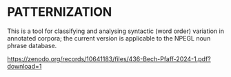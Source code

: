 # PATTERNIZATION
This is a tool for classifying and analysing syntactic (word order) variation in annotated corpora; 
the current version is applicable to the NPEGL noun phrase database. 

https://zenodo.org/records/10641183/files/436-Bech-Pfaff-2024-1.pdf?download=1 
